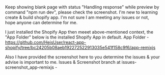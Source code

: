 
Keep showing blank page with status "Handling response" while preview by command "npm run dev", please check the screenshot.
I'm new to learning create & build shopify app. I'm not sure I am meeting any issues or not, hope anyone can determine for me.

I just installed the Shopify App then meeet above-mentioned context, the "App Folder" below is the installed Shopify App in default.
App Folder - https://github.com/HeisUser/react-app-shopify/tree/bc24205b08aeb192272522913035e541f158c9f6/app-remixjs

Also I have provided the screenshot here to you determine the issues & your advise is important to me.
Issues & Screenshot branch at issues-screenshot_app-remixjs - 
